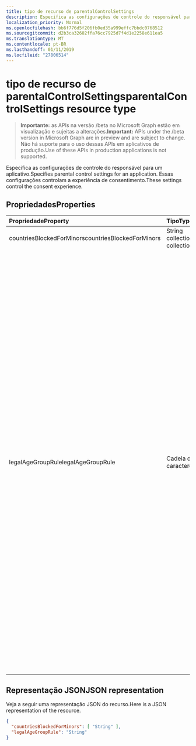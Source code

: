 ```yaml
---
title: tipo de recurso de parentalControlSettings
description: Especifica as configurações de controle do responsável para um aplicativo. Essas configurações controlam a experiência de consentimento.
localization_priority: Normal
ms.openlocfilehash: bb6f776d5f206fb0ed35a999effc7bbdc0768512
ms.sourcegitcommit: d2b3ca32602ffa76cc7925d7f4d1e2258e611ea5
ms.translationtype: MT
ms.contentlocale: pt-BR
ms.lasthandoff: 01/11/2019
ms.locfileid: "27806514"
---
```

# <a name="parentalcontrolsettings-resource-type"></a><span data-ttu-id="21ba9-104">tipo de recurso de parentalControlSettings</span><span class="sxs-lookup"><span data-stu-id="21ba9-104">parentalControlSettings resource type</span></span>

> <span data-ttu-id="21ba9-105">**Importante:** as APIs na versão /beta no Microsoft Graph estão em visualização e sujeitas a alterações.</span><span class="sxs-lookup"><span data-stu-id="21ba9-105">**Important:** APIs under the /beta version in Microsoft Graph are in preview and are subject to change.</span></span> <span data-ttu-id="21ba9-106">Não há suporte para o uso dessas APIs em aplicativos de produção.</span><span class="sxs-lookup"><span data-stu-id="21ba9-106">Use of these APIs in production applications is not supported.</span></span>

<span data-ttu-id="21ba9-107">Especifica as configurações de controle do responsável para um aplicativo.</span><span class="sxs-lookup"><span data-stu-id="21ba9-107">Specifies parental control settings for an application.</span></span> <span data-ttu-id="21ba9-108">Essas configurações controlam a experiência de consentimento.</span><span class="sxs-lookup"><span data-stu-id="21ba9-108">These settings control the consent experience.</span></span>

## <a name="properties"></a><span data-ttu-id="21ba9-109">Propriedades</span><span class="sxs-lookup"><span data-stu-id="21ba9-109">Properties</span></span>

| <span data-ttu-id="21ba9-110">Propriedade</span><span class="sxs-lookup"><span data-stu-id="21ba9-110">Property</span></span> | <span data-ttu-id="21ba9-111">Tipo</span><span class="sxs-lookup"><span data-stu-id="21ba9-111">Type</span></span> | <span data-ttu-id="21ba9-112">Descrição</span><span class="sxs-lookup"><span data-stu-id="21ba9-112">Description</span></span> |
:---------------|:--------|:----------|
|<span data-ttu-id="21ba9-113">countriesBlockedForMinors</span><span class="sxs-lookup"><span data-stu-id="21ba9-113">countriesBlockedForMinors</span></span>|<span data-ttu-id="21ba9-114">String collection</span><span class="sxs-lookup"><span data-stu-id="21ba9-114">String collection</span></span>| <span data-ttu-id="21ba9-115">Especifica os [códigos de país ISO de duas letras](https://www.iso.org/iso-3166-country-codes.html).</span><span class="sxs-lookup"><span data-stu-id="21ba9-115">Specifies the [two-letter ISO country codes](https://www.iso.org/iso-3166-country-codes.html).</span></span> <span data-ttu-id="21ba9-116">Acesso ao aplicativo será bloqueado para menores dos países especificados na lista.</span><span class="sxs-lookup"><span data-stu-id="21ba9-116">Access to the application will be blocked for minors from the countries specified in this list.</span></span>|
|<span data-ttu-id="21ba9-117">legalAgeGroupRule</span><span class="sxs-lookup"><span data-stu-id="21ba9-117">legalAgeGroupRule</span></span>| <span data-ttu-id="21ba9-118">Cadeia de caracteres</span><span class="sxs-lookup"><span data-stu-id="21ba9-118">String</span></span> | <span data-ttu-id="21ba9-119">Especifica a regra de grupo de idade legais que se aplica a usuários do aplicativo.</span><span class="sxs-lookup"><span data-stu-id="21ba9-119">Specifies the legal age group rule that applies to users of the app.</span></span> <span data-ttu-id="21ba9-120">Pode ser definido como um dos seguintes valores:</span><span class="sxs-lookup"><span data-stu-id="21ba9-120">Can be set to one of the following values:</span></span> <table><tr><th><span data-ttu-id="21ba9-121">Valor</span><span class="sxs-lookup"><span data-stu-id="21ba9-121">Value</span></span></th><th><span data-ttu-id="21ba9-122">Descrição</span><span class="sxs-lookup"><span data-stu-id="21ba9-122">Description</span></span></th></tr><tr><td><span data-ttu-id="21ba9-123">Permitir</span><span class="sxs-lookup"><span data-stu-id="21ba9-123">Allow</span></span></td><td><span data-ttu-id="21ba9-124">Padrão.</span><span class="sxs-lookup"><span data-stu-id="21ba9-124">Default.</span></span> <span data-ttu-id="21ba9-125">Impõe o mínimo legal.</span><span class="sxs-lookup"><span data-stu-id="21ba9-125">Enforces the legal minimum.</span></span> <span data-ttu-id="21ba9-126">Isso significa que o consentimento dos pais é necessário para menores na União Europeia e Coreia.</span><span class="sxs-lookup"><span data-stu-id="21ba9-126">This means parental consent is required for minors in the European Union and Korea.</span></span></td></tr><tr><td><span data-ttu-id="21ba9-127">RequireConsentForPrivacyServices</span><span class="sxs-lookup"><span data-stu-id="21ba9-127">RequireConsentForPrivacyServices</span></span></td><td><span data-ttu-id="21ba9-128">Impõe o usuário para especificar a data de nascimento esteja em conformidade com as regras de COPPA.</span><span class="sxs-lookup"><span data-stu-id="21ba9-128">Enforces the user to specify date of birth to comply with COPPA rules.</span></span> </td></tr><tr><td><span data-ttu-id="21ba9-129">RequireConsentForMinors</span><span class="sxs-lookup"><span data-stu-id="21ba9-129">RequireConsentForMinors</span></span></td><td><span data-ttu-id="21ba9-130">Requer o consentimento dos pais para anos abaixo 18, independentemente das regras de país secundárias.</span><span class="sxs-lookup"><span data-stu-id="21ba9-130">Requires parental consent for ages below 18, regardless of country minor rules.</span></span></td></tr><tr><td><span data-ttu-id="21ba9-131">RequireConsentForKids</span><span class="sxs-lookup"><span data-stu-id="21ba9-131">RequireConsentForKids</span></span></td><td><span data-ttu-id="21ba9-132">Requer o consentimento dos pais para anos abaixo 14, independentemente das regras de país secundárias.</span><span class="sxs-lookup"><span data-stu-id="21ba9-132">Requires parental consent for ages below 14, regardless of country minor rules.</span></span></td></tr><tr><td><span data-ttu-id="21ba9-133">BlockMinors</span><span class="sxs-lookup"><span data-stu-id="21ba9-133">BlockMinors</span></span></td><td><span data-ttu-id="21ba9-134">Menores de blocos de usar o aplicativo.</span><span class="sxs-lookup"><span data-stu-id="21ba9-134">Blocks minors from using the app.</span></span></td></tr></table> |

## <a name="json-representation"></a><span data-ttu-id="21ba9-135">Representação JSON</span><span class="sxs-lookup"><span data-stu-id="21ba9-135">JSON representation</span></span>
<span data-ttu-id="21ba9-136">Veja a seguir uma representação JSON do recurso.</span><span class="sxs-lookup"><span data-stu-id="21ba9-136">Here is a JSON representation of the resource.</span></span>

```json
{
  "countriesBlockedForMinors": [ "String" ],
  "legalAgeGroupRule": "String"
}

```
